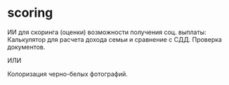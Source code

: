 # scoring
ИИ для скоринга (оценки) возможности получения соц. выплаты:
Калькулятор для расчета дохода семьи и сравнение с СДД.
Проверка документов.


ИЛИ

Колоризация черно-белых фотографий.
